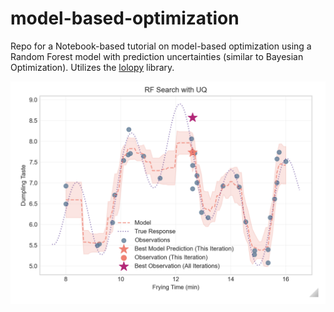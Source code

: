 # model-based-optimization
 
Repo for a Notebook-based tutorial on model-based optimization using a Random Forest model with prediction uncertainties (similar to Bayesian Optimization). Utilizes the [lolopy](https://pypi.org/project/lolopy/) library.

![example plot](plot_with_uq.png)